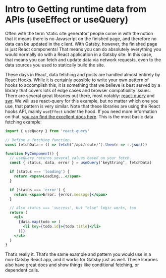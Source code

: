 # Intro to Getting runtime data from APIs \(useEffect or useQuery\)

Often with the term ‘static site generator’ people come in with the notion that it means there is no Javascript on the finished page, and therefore no data can be updated in the client. With Gatsby, however, the finished page is just React components! That means you can do absolutely everything you would normally do with a React application in a Gatsby site. In this case, that means you can fetch and update data via network requests, even to the data sources you used to statically build the site.

These days in React, data fetching and posts are handled almost entirely by React Hooks. While it is [certainly possible](https://www.robinwieruch.de/react-hooks-fetch-data) to write your own pattern of hooks to accomplish this, it is something that we believe is best served by a library that covers lots of edge cases and browser compatibility issues. There are several great libraries out there, most notably: [react-query](https://github.com/tannerlinsley/react-query) and [swr](https://github.com/zeit/swr). We will use react-query for this example, but no matter which one you use, that pattern is very similar. Note that these libraries are using the React hooks API, mainly `useEffect` under the hood. If you need more information on that, [you can find the excellent docs here](https://reactjs.org/docs/hooks-intro.html). This is the most basic data fetching example:

```jsx
import { useQuery } from 'react-query'

// Define a fetching function.
const fetchData = () => fetch(‘/api/route/’).then(r => r.json())

function MyComponent() {
  // useQuery returns several values based on your fetch.
  const { status, data, error } = useQuery(‘keyString’, fetchData)

  if (status === 'loading') {
    return <span>Loading...</span>
  }

  if (status === 'error') {
    return <span>Error: {error.message}</span>
  }

  // also status === 'success', but "else" logic works, too
  return (
    <ul>
      {data.map(todo => (
        <li key={todo.id}>{todo.title}</li>
      ))}
    </ul>
  )
}
```

That’s really it. That’s the same example and pattern you would use in a non-Gatsby React app, and it works for Gatsby just as well. These libraries also have great docs and show things like conditional fetching, or dependent calls.

